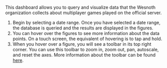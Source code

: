 This dashboard allows you to query and visualize data that the Wesnoth organization collects about multiplayer games played on the official server.

1. Begin by selecting a date range. Once you have selected a date range, the database is queried and the results are displayed in the figures.
2. You can hover over the figures to see more information about the data points. On a touch screen, the equivalent of hovering is to tap and hold.
3. When you hover over a figure, you will see a toolbar in its top right corner. You can use this toolbar to zoom in, zoom out, pan, autoscale, and reset the axes. More information about the toolbar can be found [here](https://plotly.com/chart-studio-help/getting-to-know-the-plotly-modebar/).

